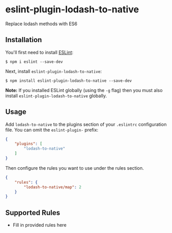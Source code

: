 # eslint-plugin-lodash-to-native

Replace lodash methods with ES6

## Installation

You'll first need to install [ESLint](http://eslint.org):

```
$ npm i eslint --save-dev
```

Next, install `eslint-plugin-lodash-to-native`:

```
$ npm install eslint-plugin-lodash-to-native --save-dev
```

**Note:** If you installed ESLint globally (using the `-g` flag) then you must also install `eslint-plugin-lodash-to-native` globally.

## Usage

Add `lodash-to-native` to the plugins section of your `.eslintrc` configuration file. You can omit the `eslint-plugin-` prefix:

```json
{
    "plugins": [
        "lodash-to-native"
    ]
}
```


Then configure the rules you want to use under the rules section.

```json
{
    "rules": {
        "lodash-to-native/map": 2
    }
}
```

## Supported Rules

* Fill in provided rules here





